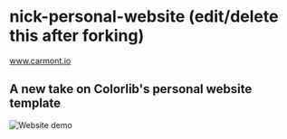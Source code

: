 # nick-personal-website (edit/delete this after forking) 

www.carmont.io

## A new take on Colorlib's personal website template

![Website demo](personal-webiste-demo.gif)
